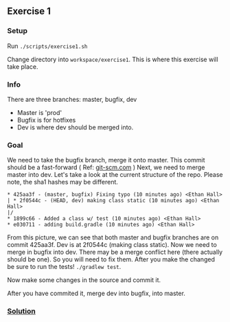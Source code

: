 ## Exercise 1

### Setup
Run `./scripts/exercise1.sh`

Change directory into `workspace/exercise1`. This is where this exercise will take place.

### Info
There are three branches: master, bugfix, dev
- Master is 'prod'
- Bugfix is for hotfixes
- Dev is where dev should be merged into.

### Goal
We need to take the bugfix branch, merge it onto master. This commit should be a fast-forward ( Ref: [git-scm.com](http://git-scm.com/book/en/Git-Branching-Basic-Branching-and-Merging#Basic-Branching) )
Next, we need to merge master into dev. Let's take a look at the current structure of the repo. Please note, the sha1 hashes may be different.

```
* 425aa3f - (master, bugfix) Fixing typo (10 minutes ago) <Ethan Hall>
| * 2f0544c - (HEAD, dev) making class static (10 minutes ago) <Ethan Hall>
|/  
* 1899c66 - Added a class w/ test (10 minutes ago) <Ethan Hall>
* e030711 - adding build.gradle (10 minutes ago) <Ethan Hall>
```

From this picture, we can see that both master and bugfix branches are on commit 425aa3f. Dev is at 2f0544c (making class static).
Now we need to merge in bugfix into dev. There may be a merge conflict here (there actually should be one). So you will need to fix them.
After you make the changed be sure to run the tests! `./gradlew test`.

Now make some changes in the source and commit it.

After you have commited it, merge dev into bugfix, into master.

### [Solution](Exercise1_solutions.md)
